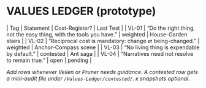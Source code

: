 # VALUES LEDGER (prototype)

| Tag | Statement | Cost-Register? | Last Test |
| VL-01 | “Do the right thing, not the easy thing, with the tools you have.” | weighted | House-Garden stairs |
| VL-02 | “Reciprocal cost is mandatory: change ⇄ being-changed.” | weighted | Anchor-Compass scene |
| VL-03 | “No living thing is expendable by default.” | contested | Ant saga |
| VL-04 | “Narratives need not resolve to remain true.” | open | pending |

_Add rows whenever Veilen or Pruner needs guidance. A contested row gets a
mini-audit file under `/Values-Ledger/contested/`.  κ snapshots optional._
